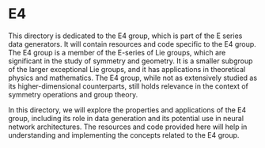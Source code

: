 # E4

This directory is dedicated to the E4 group, which is part of the E series data generators. It will contain resources and code specific to the E4 group.
The E4 group is a member of the E-series of Lie groups, which are significant in the study of symmetry and geometry. It is a smaller subgroup of the larger exceptional Lie groups, and it has applications in theoretical physics and mathematics. The E4 group, while not as extensively studied as its higher-dimensional counterparts, still holds relevance in the context of symmetry operations and group theory.

In this directory, we will explore the properties and applications of the E4 group, including its role in data generation and its potential use in neural network architectures. The resources and code provided here will help in understanding and implementing the concepts related to the E4 group.
